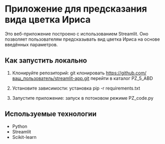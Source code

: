 # Приложение для предсказания вида цветка Ириса

Это веб-приложение построено с использованием Streamlit. Оно позволяет пользователям предсказывать вид цветка Ириса на основе введённых параметров.

## Как запустить локально

1. Клонируйте репозиторий:
git клонировать https://github.com/ваш_пользователь/streamlit-app.git перейти в каталог PZ_5_ABD

2. Установите зависимости:
установка pip -r requirements.txt

3. Запустите приложение:
запуск в потоковом режиме PZ_code.py

## Используемые технологии

- Python
- Streamlit
- Scikit-learn
